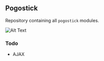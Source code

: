 ## Pogostick
Repository containing all `pogostick` modules.

![Alt Text](https://raw.githubusercontent.com/AGhost-7/pogostick/pogo-cat.gif)

### Todo
- AJAX


